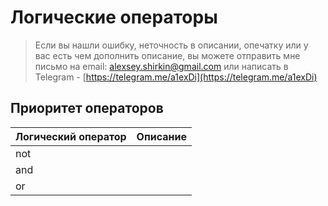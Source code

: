 # Логические операторы

> Если вы нашли ошибку, неточность в описании, опечатку или у вас есть чем дополнить описание, вы можете отправить мне письмо на email: alexsey.shirkin@gmail.com или написать в Telegram - [https://telegram.me/a1exDi](https://telegram.me/a1exDi)

## Приоритет операторов

| Логический оператор | Описание |
| :--- | :--- |
| not |  |
| and |  |
| or |  |

